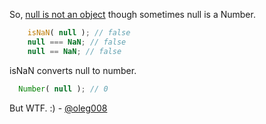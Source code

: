 So, [null is not an object](https://wtfjs.com/wtfs/2010-02-12-null-is-not-an-object) though sometimes null is a Number.

``` javascript
    isNaN( null ); // false
    null === NaN; // false
    null == NaN; // false
```

isNaN converts null to number.

``` javascript
  Number( null ); // 0
```

But WTF. :) - [@oleg008](http://twitter.com/oleg008)
  
